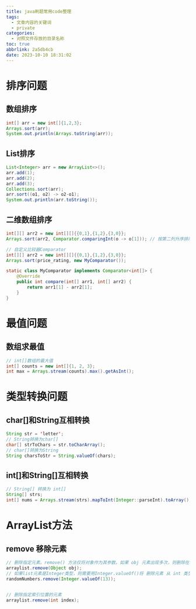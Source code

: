 ```yaml
---
title: java刷题常用code整理
tags:
  - 文章内容的关键词
  - private
categories:
  - 对照文件存放的目录名称
toc: true
abbrlink: 2a5db4cb
date: 2023-10-10 18:31:02
---
```


# 排序问题
## 数组排序
```java
int[] arr = new int[]{1,2,3};
Arrays.sort(arr);
System.out.println(Arrays.toString(arr));
```

## List排序
```java
List<Integer> arr = new ArrayList<>();
arr.add(1);
arr.add(2);
arr.add(3);
Collections.sort(arr);
arr.sort((o1, o2) -> o2-o1);
System.out.println(arr.toString());
```

## 二维数组排序
```java
int[][] arr2 = new int[][]{{0,1},{1,2},{3,0}};
Arrays.sort(arr2, Comparator.comparingInt(o -> o[1])); // 按第二列升序排序
```
```java
// 自定义比较器Comparator
int[][] arr2 = new int[][]{{0,1},{1,2},{3,0}};
Arrays.sort(price_rating, new MyComparator());

static class MyComparator implements Comparator<int[]> {
	@Override
	public int compare(int[] arr1, int[] arr2) {
		return arr1[1] - arr2[1];
	}
}
```
        
# 最值问题
## 数组求最值
```java
// int[]数组的最大值
int[] counts = new int[]{1, 2, 3};
int max = Arrays.stream(counts).max().getAsInt();
```

# 类型转换问题
## char[]和String互相转换
```java
String str = 'letter';
// String转换为char[]
char[] strToChars = str.toCharArray();
// char[]转换为String
String charsToStr = String.valueOf(chars);
```

## int[]和String[]互相转换
```java
// String[] 转换为 int[]
String[] strs;
int[] nums = Arrays.stream(strs).mapToInt(Integer::parseInt).toArray();
```

# ArrayList方法
## remove 移除元素
```java
// 删除指定元素。remove() 方法仅将对象作为其参数。如果 obj 元素出现多次，则删除在动态数组中最第一次出现的元素。
arraylist.remove(Object obj);
// 如果list元素是Integer类型，则需要用Integer.valueOf()将 删除元素 从 int 类型转变成一个 Integer 对象。
randomNumbers.remove(Integer.valueOf(13));

        
// 删除指定索引位置的元素
arraylist.remove(int index);
```